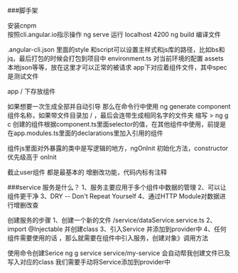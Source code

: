 

###脚手架

安装cnpm   
按照cli.angular.io指示操作
ng serve 运行 localhost 4200
ng build 编译文件


.angular-cli.json 里面的style 和script可以设置主样式和js库的路径，比如bs和jq，最后打包的时候会打包到项目中
environment.ts 对当前环境的配置
assets 本地json等等，放在这里才可以正常的被请求
app下对应着组件文件，其中spec是测试文件

app /  下存放组件

如果想要一次生成全部并自动引导 那么在命令行中使用 ng generate component 组件名称，如果带文件目录加 / ，最后会连带生成相同名字的文件夹   缩写 > ng g c
创建的组件根据component.ts里面selector的值，在其他组件中使用，前提是 在app.modules.ts里面的declarations里加入引用的组件

组件js里面对外暴露的类中是写逻辑的地方，ngOnInit 初始化方法，constructor 优先级高于 onInit

截止user组件 都是最基本的 增删改功能，代码内标有注释

###service
服务是什么？
1、服务主要应用于多个组件中数据的管理
2、可以让组件更干净
3、DRY -- Don't Repeat Yourself
4、通过HTTP Module对数据进行增删改查

创建服务的步骤
1、创建一个新的文件 /service/dataService.service.ts
2、import @Injectable 并创建class
3、引入Service 并添加到provider中
4、任何组件需要使用的话 ，那么就需要在组件中引入服务，创建对象》调用方法

使用命令创建Serice
ng g service service/my-service
会自动帮我创建文件已及写入对应的class
我们需要手动将Service添加到provider中

